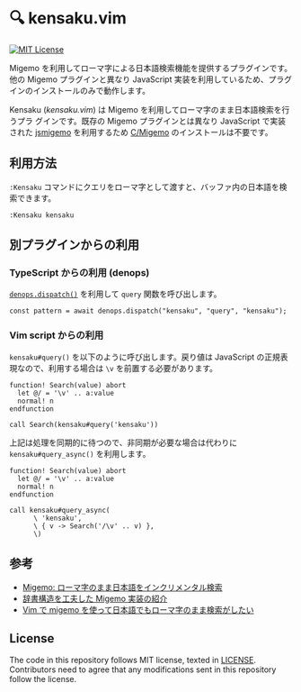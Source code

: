 # 🔍 kensaku.vim

[![MIT License](https://img.shields.io/badge/license-MIT-blue.svg)](LICENSE)

Migemo を利用してローマ字による日本語検索機能を提供するプラグインです。 他の
Migemo プラグインと異なり JavaScript
実装を利用しているため、プラグインのインストールのみで動作します。

Kensaku (_kensaku.vim_) は Migemo を利用してローマ字のまま日本語検索を行うプラ
グインです。既存の Migemo プラグインとは異なり JavaScript で実装された
[jsmigemo][jsmigemo] を利用するため [C/Migemo][C/Migemo]
のインストールは不要です。

[jsmigemo]: https://github.com/oguna/jsmigemo
[C/Migemo]: https://www.kaoriya.net/software/cmigemo/

## 利用方法

`:Kensaku`
コマンドにクエリをローマ字として渡すと、バッファ内の日本語を検索できます。

```
:Kensaku kensaku
```

## 別プラグインからの利用

### TypeScript からの利用 (denops)

[`denops.dispatch()`](https://deno.land/x/denops_std@v4.0.0/mod.ts?s=Denops#method_dispatch_5)
を利用して `query` 関数を呼び出します。

```
const pattern = await denops.dispatch("kensaku", "query", "kensaku");
```

### Vim script からの利用

`kensaku#query()` を以下のように呼び出します。戻り値は JavaScript
の正規表現なので、利用する場合は `\v` を前置する必要があります。

```vim
function! Search(value) abort
  let @/ = '\v' .. a:value
  normal! n
endfunction

call Search(kensaku#query('kensaku'))
```

上記は処理を同期的に待つので、非同期が必要な場合は代わりに
`kensaku#query_async()` を利用します。

```vim
function! Search(value) abort
  let @/ = '\v' .. a:value
  normal! n
endfunction

call kensaku#query_async(
      \ 'kensaku',
      \ { v -> Search('/\v' .. v) },
      \)
```

## 参考

- [Migemo: ローマ字のまま日本語をインクリメンタル検索](http://0xcc.net/migemo/)
- [辞書構造を工夫した Migemo 実装の紹介](https://qiita.com/oguna/items/c70e8c409b663d74113e)
- [Vim で migemo を使って日本語でもローマ字のまま検索がしたい](http://haya14busa.com/vim_migemo_search/)

## License

The code in this repository follows MIT license, texted in [LICENSE](./LICENSE).
Contributors need to agree that any modifications sent in this repository follow
the license.

